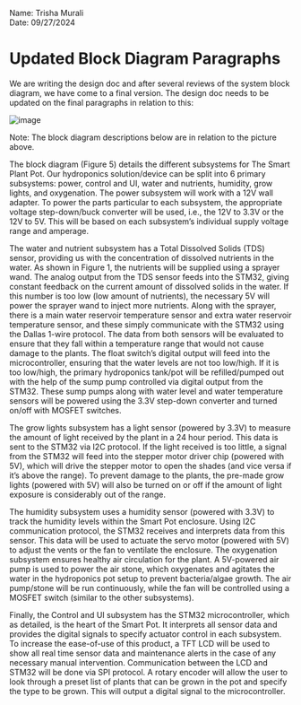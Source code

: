 Name: Trisha Murali <br/>
Date: 09/27/2024

# Updated Block Diagram Paragraphs 
We are writing the design doc and after several reviews of the system block diagram, we have come to a final version. The design doc needs to be updated on the final paragraphs in relation to this: <br/>

![image](https://github.com/user-attachments/assets/53e34620-baf4-4f9a-9613-9f384853f76d)

Note: The block diagram descriptions below are in relation to the picture above. 

The block diagram (Figure 5) details the different subsystems for The Smart Plant Pot. Our hydroponics solution/device can be split into 6 primary subsystems: power, control and UI, water and nutrients, humidity, grow lights, and oxygenation. The power subsystem will work with a 12V wall adapter. To power the parts particular to each subsystem, the appropriate voltage step-down/buck converter will be used, i.e., the 12V to 3.3V or the 12V to 5V. This will be based on each subsystem’s individual supply voltage range and amperage. 

The water and nutrient subsystem has a Total Dissolved Solids (TDS) sensor, providing us with the concentration of dissolved nutrients in the water. As shown in Figure 1, the nutrients will be supplied using a sprayer wand. The analog output from the TDS sensor feeds into the STM32, giving constant feedback on the current amount of dissolved solids in the water. If this number is too low (low amount of nutrients), the necessary 5V will power the sprayer wand to inject more nutrients. Along with the sprayer, there is a main water reservoir temperature sensor and extra water reservoir temperature sensor, and these simply communicate with the STM32 using the Dallas 1-wire protocol. The data from both sensors will be evaluated to ensure that they fall within a temperature range that would not cause damage to the plants. The float switch’s digital output will feed into the microcontroller, ensuring that the water levels are not too low/high. If it is too low/high, the primary hydroponics tank/pot will be refilled/pumped out with the help of the sump pump controlled via digital output from the STM32. These sump pumps along with water level and water temperature sensors will be powered using the 3.3V step-down converter and turned on/off with MOSFET switches. 

The grow lights subsystem has a light sensor (powered by 3.3V) to measure the amount of light received by the plant in a 24 hour period. This data is sent to the STM32 via I2C protocol. If the light received is too little, a signal from the STM32 will feed into the stepper motor driver chip (powered with 5V), which will drive the stepper motor to open the shades (and vice versa if it’s above the range). To prevent damage to the plants, the pre-made grow lights (powered with 5V) will also be turned on or off if the amount of light exposure is considerably out of the range. 

The humidity subsystem uses a humidity sensor (powered with 3.3V) to track the humidity levels within the Smart Pot enclosure. Using I2C communication protocol, the STM32 receives and interprets data from this sensor. This data will be used to actuate the servo motor (powered with 5V) to adjust the vents or the fan to ventilate the enclosure. 
The oxygenation subsystem ensures healthy air circulation for the plant. A 5V-powered air pump is used to power the air stone, which oxygenates and agitates the water in the hydroponics pot setup to prevent bacteria/algae growth. The air pump/stone will be run continuously, while the fan will be controlled using a MOSFET switch (similar to the other subsystems). 

Finally, the Control and UI subsystem has the STM32 microcontroller, which as detailed, is the heart of the Smart Pot. It interprets all sensor data and provides the digital signals to specify actuator control in each subsystem. To increase the ease-of-use of this product, a TFT LCD will be used to show all real time sensor data and maintenance alerts in the case of any necessary manual intervention. Communication between the LCD and STM32 will be done via SPI protocol. A rotary encoder will allow the user to look through a preset list of plants that can be grown in the pot and specify the type to be grown. This will output a digital signal to the microcontroller. 
